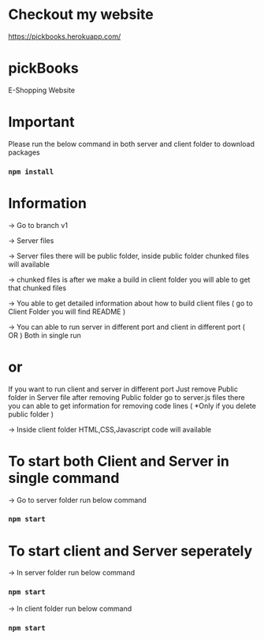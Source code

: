 # Checkout my website 

https://pickbooks.herokuapp.com/

# pickBooks

 E-Shopping Website
 
  
 # Important
 
 Please run the below command in both server and client folder to download packages
 
 ### `npm install`
 
 # Information

 -> Go to branch v1
 
 -> Server files 
 
 -> Server files there will be public folder, inside public folder chunked files will available 
 
 -> chunked files is after we make a build in client folder you will able to get that chunked files 
 
 -> You able to get detailed information about how to build client files  ( go to Client Folder you will find README )
 
 -> You can able to run server in different port and client in different port ( OR ) Both in single run
 
 
 # or
 
 If you want to run client and server in different port Just remove Public folder in Server file after removing Public folder go to server.js files there you can able to 
 get information for removing code lines ( *Only if you delete public folder ) 
 
 -> Inside client folder HTML,CSS,Javascript code will available
 
 
 # To start both Client and Server in single command
 
 -> Go to server folder run below command
 
 ### `npm start`
 
 # To start client and Server seperately
 
 -> In server folder run below command
 
 ### `npm start`
 
 -> In client folder run below command
 
 ### `npm start`
 
 
